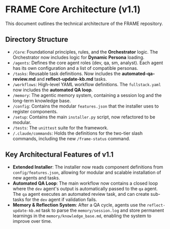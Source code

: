 # FRAME Core Architecture (v1.1)

This document outlines the technical architecture of the FRAME repository.

## Directory Structure

-   `/Core`: Foundational principles, rules, and the **Orchestrator** logic. The Orchestrator now includes logic for **Dynamic Persona** loading.
-   `/agents`: Defines the core agent roles (dev, qa, sm, analyst). Each agent has its own configuration and a list of compatible personas.
-   `/tasks`: Reusable task definitions. Now includes the **automated-qa-review.md** and **reflect-update-kb.md** tasks.
-   `/workflows`: High-level YAML workflow definitions. The `fullstack.yaml` now includes the **automated QA loop**.
-   `/memory`: The agentic memory system, containing a session log and the long-term knowledge base.
-   `/config`: Contains the modular `features.json` that the installer uses to register components.
-   `/setup`: Contains the main `installer.py` script, now refactored to be modular.
-   `/tests`: The `unittest` suite for the framework.
-   `/.claude/commands`: Holds the definitions for the two-tier slash commands, including the new `/frame-status` command.

## Key Architectural Features of v1.1

-   **Extended Installer**: The installer now reads component definitions from `config/features.json`, allowing for modular and scalable installation of new agents and tasks.
-   **Automated QA Loop**: The main workflow now contains a closed loop where the `dev` agent's output is automatically passed to the `qa` agent. The `qa` agent executes an automated review task, and can create sub-tasks for the `dev` agent if validation fails.
-   **Memory & Reflection System**: After a QA cycle, agents use the `reflect-update-kb.md` task to parse the `memory/session.log` and store permanent learnings in the `memory/knowledge_base.md`, enabling the system to improve over time.
